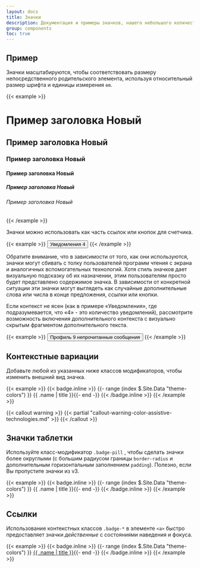 ```yaml
---
layout: docs
title: Значки
description: Документация и примеры значков, нашего небольшого количества и компонента маркировки.
group: components
toc: true
---
```


## Пример

Значки масштабируются, чтобы соответствовать размеру непосредственного родительского элемента, используя относительный размер шрифта и единицы измерения `em`.

{{< example >}}
<h1>Пример заголовка <span class="badge badge-secondary">Новый</span></h1>
<h2>Пример заголовка <span class="badge badge-secondary">Новый</span></h2>
<h3>Пример заголовка <span class="badge badge-secondary">Новый</span></h3>
<h4>Пример заголовка <span class="badge badge-secondary">Новый</span></h4>
<h5>Пример заголовка <span class="badge badge-secondary">Новый</span></h5>
<h6>Пример заголовка <span class="badge badge-secondary">Новый</span></h6>
{{< /example >}}

Значки можно использовать как часть ссылок или кнопок для счетчика.

{{< example >}}
<button type="button" class="btn btn-primary">
  Уведомления <span class="badge badge-light">4</span>
</button>
{{< /example >}}

Обратите внимание, что в зависимости от того, как они используются, значки могут сбивать с толку пользователей программ чтения с экрана и аналогичных вспомогательных технологий. Хотя стиль значков дает визуальную подсказку об их назначении, этим пользователям просто будет представлено содержимое значка. В зависимости от конкретной ситуации эти значки могут выглядеть как случайные дополнительные слова или числа в конце предложения, ссылки или кнопки.

Если контекст не ясен (как в примере «Уведомления», где подразумевается, что «4» - это количество уведомлений), рассмотрите возможность включения дополнительного контекста с визуально скрытым фрагментом дополнительного текста.

{{< example >}}
<button type="button" class="btn btn-primary">
  Профиль <span class="badge badge-light">9</span>
  <span class="sr-only">непрочитанные сообщения</span>
</button>
{{< /example >}}

## Контекстные вариации

Добавьте любой из указанных ниже классов модификаторов, чтобы изменить внешний вид значка.

{{< example >}}
{{< badge.inline >}}
{{- range (index $.Site.Data "theme-colors") }}
<span class="badge badge-{{ .name }}">{{ .name | title }}</span>{{- end -}}
{{< /badge.inline >}}
{{< /example >}}

{{< callout warning >}}
{{< partial "callout-warning-color-assistive-technologies.md" >}}
{{< /callout >}}

## Значки таблетки

Используйте класс-модификатор `.badge-pill` , чтобы сделать значки более округлыми (с большим радиусом границы `border-radius` и дополнительным горизонтальным заполнением `padding`). Полезно, если Вы пропустите значки из v3.

{{< example >}}
{{< badge.inline >}}
{{- range (index $.Site.Data "theme-colors") }}
<span class="badge badge-pill badge-{{ .name }}">{{ .name | title }}</span>{{- end -}}
{{< /badge.inline >}}
{{< /example >}}

## Ссылки

Использование контекстных классов `.badge-*` в элементе `<a>` быстро предоставляет значки _действенные_ с состояниями наведения и фокуса.

{{< example >}}
{{< badge.inline >}}
{{- range (index $.Site.Data "theme-colors") }}
<a href="#" class="badge badge-{{ .name }}">{{ .name | title }}</a>{{- end -}}
{{< /badge.inline >}}
{{< /example >}}
